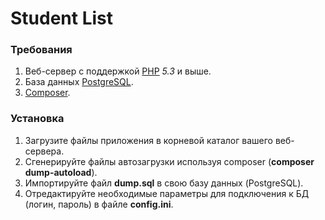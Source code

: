 # Student List
### Требования
1. Веб-сервер с поддержкой [PHP] *5.3* и выше.
2. База данных [PostgreSQL].
3. [Composer].

### Установка
1. Загрузите файлы приложения в корневой каталог вашего веб-сервера.
2. Сгенерируйте файлы автозагрузки используя composer (**composer dump-autoload**).
3. Импортируйте файл **dump.sql** в свою базу данных (PostgreSQL).
4. Отредактируйте необходимые параметры для подключения к БД (логин, пароль) в файле **config.ini**.

[PHP]: <https://secure.php.net/>
[PostgreSQL]: <http://www.postgresql.org/>
[Composer]: <https://getcomposer.org/>